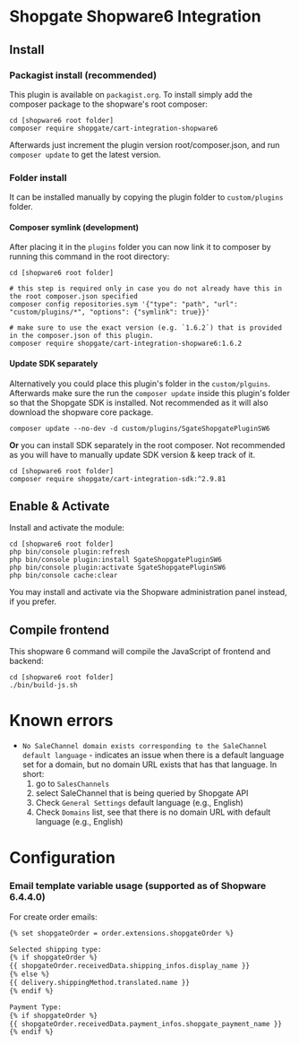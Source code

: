 # Shopgate Shopware6 Integration

## Install

### Packagist install (recommended)
This plugin is available on `packagist.org`. To install simply add the composer package to the shopware's root composer:
```shell
cd [shopware6 root folder]
composer require shopgate/cart-integration-shopware6
```
Afterwards just increment the plugin version root/composer.json, and run `composer update` to get the latest version.

### Folder install

It can be installed manually by copying the plugin folder to `custom/plugins` folder.

#### Composer symlink (development)

After placing it in the `plugins` folder you can now link it to composer by running this command in the root
directory:

```shell
cd [shopware6 root folder]

# this step is required only in case you do not already have this in the root composer.json specified
composer config repositories.sym '{"type": "path", "url": "custom/plugins/*", "options": {"symlink": true}}'

# make sure to use the exact version (e.g. `1.6.2`) that is provided in the composer.json of this plugin.
composer require shopgate/cart-integration-shopware6:1.6.2
```

#### Update SDK separately

Alternatively you could place this plugin's folder in the `custom/plguins`. Afterwards make sure the run
the `composer update` inside this plugin's folder so that the Shopgate SDK is installed. Not recommended as it will also download the shopware core package.
```shell
composer update --no-dev -d custom/plugins/SgateShopgatePluginSW6 
```
**Or** you can install SDK separately in the root composer. Not recommended as you will have to manually update SDK version & keep track of it.
```shell
cd [shopware6 root folder]
composer require shopgate/cart-integration-sdk:^2.9.81
```

## Enable & Activate

Install and activate the module:

```shell
cd [shopware6 root folder]
php bin/console plugin:refresh
php bin/console plugin:install SgateShopgatePluginSW6
php bin/console plugin:activate SgateShopgatePluginSW6
php bin/console cache:clear
```

You may install and activate via the Shopware administration panel instead, if you prefer.

## Compile frontend

This shopware 6 command will compile the JavaScript of frontend and backend:

```shell
cd [shopware6 root folder]
./bin/build-js.sh
```

# Known errors

* `No SaleChannel domain exists corresponding to the SaleChannel default language` - indicates an issue when there is a
  default language set for a domain, but no domain URL exists that has that language. In short:
  1. go to `SalesChannels`
  1. select SaleChannel that is being queried by Shopgate API
  1. Check `General Settings` default language (e.g., English)
  1. Check `Domains` list, see that there is no domain URL with default language (e.g., English)

# Configuration

### Email template variable usage (supported as of Shopware 6.4.4.0)

For create order emails:

```html
{% set shopgateOrder = order.extensions.shopgateOrder %}

Selected shipping type:
{% if shopgateOrder %}
{{ shopgateOrder.receivedData.shipping_infos.display_name }}
{% else %}
{{ delivery.shippingMethod.translated.name }}
{% endif %}

Payment Type:
{% if shopgateOrder %}
{{ shopgateOrder.receivedData.payment_infos.shopgate_payment_name }}
{% endif %}
```
